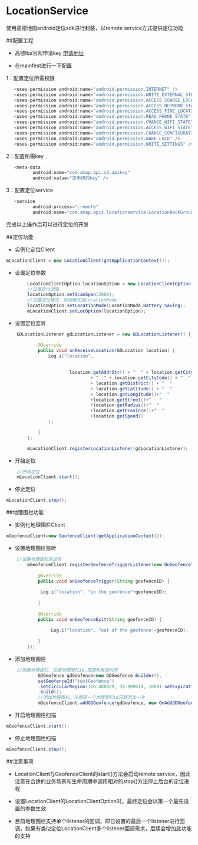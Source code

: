 # LocationService
使用高德地图android定位sdk进行封装，以remote service方式提供定位功能

##配置工程

- 高德lbs官网申请key [申请地址](http://lbs.amap.com/console/)

- 在mainfest进行一下配置  

1：配置定位所需权限  

 ``` java  
    <uses-permission android:name="android.permission.INTERNET" />
    <uses-permission android:name="android.permission.WRITE_EXTERNAL_STORAGE" />
    <uses-permission android:name="android.permission.ACCESS_COARSE_LOCATION" />
    <uses-permission android:name="android.permission.ACCESS_NETWORK_STATE" />
    <uses-permission android:name="android.permission.ACCESS_FINE_LOCATION" />
    <uses-permission android:name="android.permission.READ_PHONE_STATE" />
    <uses-permission android:name="android.permission.CHANGE_WIFI_STATE" />
    <uses-permission android:name="android.permission.ACCESS_WIFI_STATE" />
    <uses-permission android:name="android.permission.CHANGE_CONFIGURATION" />
    <uses-permission android:name="android.permission.WAKE_LOCK" /> 
    <uses-permission android:name="android.permission.WRITE_SETTINGS" /> 
```    

  2：配置所需key  

  ``` java   
     <meta-data
            android:name="com.amap.api.v2.apikey"
            android:value="您申请的key" />
```    
  
  3：配置定位service  

  ``` java     
     <service 
            android:process=":remote"
            android:name="com.amap.apis.locationservice.LocationBackGroundService">
```    
  完成以上操作后可以进行定位的开发			

##定位功能

* 实例化定位Client

``` java
mLocationClient = new LocationClient(getApplicationContext());
``` 

* 设置定位参数

``` java
	    LocationClientOption locationOption = new LocationClientOption();
		//设置定位间隔
		locationOption.setScanSpan(2000);
		//设置定位模式，其他模式见LocationMode
		locationOption.setLocationMode(LocationMode.Battery_Saving);	
		mLocationClient.setLocOption(locationOption);
``` 

* 设置定位监听
``` java
	GDLocationListener gdLocationListener = new GDLocationListener() {

			@Override
			public void onReceiveLocation(GDLocation location) {
				Log.i("location",
						 
						
						location.getAddrStr() + "  " + location.getCity()
								+ "  " + location.getCityCode() + "  "
								+ location.getDistrict() + "  "
								+ location.getLatitude() + "  "
								+ location.getLongitude()+"  "
								+location.getStreet()+"   "
								+location.getRadius()+"  "
								+location.getProvince()+"  "
								+location.getSpeed()
				);

			}
		};

		mLocationClient.registerLocationListener(gdLocationListener);
``` 	
* 开始定位
``` java
	//开启定位
	mLocationClient.start();	
``` 
* 停止定位
``` java
mLocationClient.stop();	
``` 
##地理围栏功能

* 实例化地理围栏Client
``` java
mGeofenceClient=new GeofenceClient(getApplicationContext());
```

* 设置地理围栏监听
``` java
	//设置地理围栏的监听
		mGeofenceClient.registerGeofenceTriggerListener(new OnGeofenceTriggerListener() {
			
			@Override
			public void onGeofenceTrigger(String geofenceID) {
				
			 Log.i("location", "in the geofence"+geofenceID);
				
			}
			
			@Override
			public void onGeofenceExit(String geofenceID) {
				
				 Log.i("location", "out of the geofence"+geofenceID); 
				
			}
		});
```

* 添加地理围栏
``` java
	//创建地理围栏，设置地理围栏id,范围和有效时间
			GDGeofence gdGeofence=new GDGeofence.Builder().
			setGeofenceId("testGeofence")
			.setCircularRegion(116.480829, 39.989614, 1000).setExpirationDruation(1000*60)
			.build();
			//添加地理围栏，注意同一个地理围栏id只能添加一次
			mGeofenceClient.addGDGeofence(gdGeofence, new OnAddGDGeofencesResultListener() {
```

* 开启地理围栏扫描

``` java
mGeofenceClient.start();
```
* 停止地理围栏扫描
``` java
mGeofenceClient.stop();
```
##注意事项

- LocationClient与GeofenceClient的start()方法会启动remote service，因此注意在合适的业务场景和生命周期中调用相对的stop()方法停止后台的定位进程  

- 设置LocationClient的LocationClientOption时，最终定位会以第一个最先设置的参数生效  

- 目前地理围栏支持单个listener的回调，即已设置的最后一个listener进行回调，如果有类似定位LocationClient多个listener回调需求，后续会增加此功能的支持  

